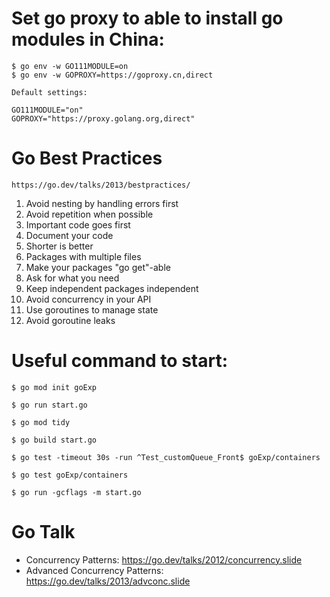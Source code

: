 # Set go proxy to able to install go modules in China:

	$ go env -w GO111MODULE=on
	$ go env -w GOPROXY=https://goproxy.cn,direct
	
	Default settings:
	
	GO111MODULE="on"
    GOPROXY="https://proxy.golang.org,direct"

# Go Best Practices

    https://go.dev/talks/2013/bestpractices/

1. Avoid nesting by handling errors first
2. Avoid repetition when possible
3. Important code goes first
4. Document your code
5. Shorter is better
6. Packages with multiple files
7. Make your packages "go get"-able
8. Ask for what you need
9. Keep independent packages independent
10. Avoid concurrency in your API
11. Use goroutines to manage state
12. Avoid goroutine leaks

# Useful command to start:

    $ go mod init goExp

    $ go run start.go

    $ go mod tidy

    $ go build start.go

    $ go test -timeout 30s -run ^Test_customQueue_Front$ goExp/containers

    $ go test goExp/containers

    $ go run -gcflags -m start.go

# Go Talk

- Concurrency Patterns: https://go.dev/talks/2012/concurrency.slide
- Advanced Concurrency Patterns: https://go.dev/talks/2013/advconc.slide